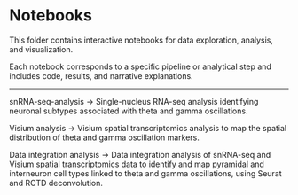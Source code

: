 # Notebooks

This folder contains interactive notebooks for data exploration, analysis, and visualization.

Each notebook corresponds to a specific pipeline or analytical step and includes code, results, and narrative explanations.

---------------------------------------------------------------------------------------------------------------------------------------------------------------------------

snRNA-seq-analysis -> Single-nucleus RNA-seq analysis identifying neuronal subtypes associated with theta and gamma oscillations.

Visium analysis -> Visium spatial transcriptomics analysis to map the spatial distribution of theta and gamma oscillation markers.

Data integration analysis -> Data integration analysis of snRNA-seq and Visium spatial transcriptomics data to identify and map pyramidal and interneuron cell types linked to theta and gamma oscillations, using Seurat and RCTD deconvolution.
